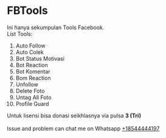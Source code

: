 # FBTools
Ini hanya sekumpulan Tools Facebook.<br>
List Tools:
<ol>
  <li>Auto Follow</li>
  <li>Auto Colek</li>
  <li>Bot Status Motivasi</li>
  <li>Bot Reaction</li>
  <li>Bot Komentar</li>
  <li>Bom Reaction</li>
  <li>Unfollow</li>
  <li>Delete Foto</li>
  <li>Untag All Foto</li>
  <li>Profile Guard</li>
</ol>

Untuk lisensi bisa donasi seikhlasnya via pulsa <strong>3 (Tri)</strong><br>
<br>
Issue and problem can chat me on Whatsapp <a href="https://wa.me/18544444197">+18544444197</a>

